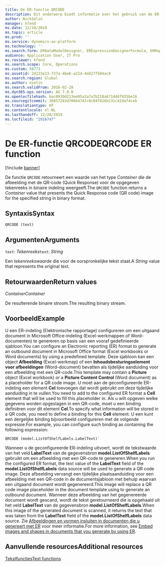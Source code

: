 ```yaml
---
title: De ER-functie QRCODE
description: Dit onderwerp biedt informatie over het gebruik van de ER-functie (Elektronische rapportage) QRCODE.
author: NickSelin
manager: kfend
ms.date: 12/10/2019
ms.topic: article
ms.prod: ''
ms.service: dynamics-ax-platform
ms.technology: ''
ms.search.form: ERDataModelDesigner, ERExpressionDesignerFormula, ERMappedFormatDesigner, ERModelMappingDesigner
audience: Application User, IT Pro
ms.reviewer: kfend
ms.search.scope: Core, Operations
ms.custom: 58771
ms.assetid: 24223e13-727a-4be6-a22d-4d427f504ac9
ms.search.region: Global
ms.author: nselin
ms.search.validFrom: 2016-02-28
ms.dyn365.ops.version: AX 7.0.0
ms.openlocfilehash: bac0910d213ee05a2a7a7b218a6714d4f935be16
ms.sourcegitcommit: 36857283d70664742c8c04f426b231c42daf4ceb
ms.translationtype: HT
ms.contentlocale: nl-NL
ms.lasthandoff: 12/20/2019
ms.locfileid: "2916747"
---
```

# <span data-ttu-id="f4ceb-103"><a name="QRCODE">De ER-functie QRCODE</a></span><span class="sxs-lookup"><span data-stu-id="f4ceb-103"><a name="QRCODE">QRCODE ER function</a></span></span>

[!include [banner](../includes/banner.md)]

<span data-ttu-id="f4ceb-104">De functie `QRCODE` retourneert een waarde van het type *Container* die de afbeelding met de QR-code (Quick Response) voor de opgegeven tekenreeks in binaire indeling weergeeft.</span><span class="sxs-lookup"><span data-stu-id="f4ceb-104">The `QRCODE` function returns a *Container* value that presents the Quick Response code (QR code) image for the specified string in binary format.</span></span>

## <a name="syntax"></a><span data-ttu-id="f4ceb-105">Syntaxis</span><span class="sxs-lookup"><span data-stu-id="f4ceb-105">Syntax</span></span>

```
QRCODE (text)
```

## <a name="arguments"></a><span data-ttu-id="f4ceb-106">Argumenten</span><span class="sxs-lookup"><span data-stu-id="f4ceb-106">Arguments</span></span>

<span data-ttu-id="f4ceb-107">`text`: *Tekenreeks*</span><span class="sxs-lookup"><span data-stu-id="f4ceb-107">`text`: *String*</span></span>

<span data-ttu-id="f4ceb-108">Een *tekenreekswaarde* die voor de oorspronkelijke tekst staat.</span><span class="sxs-lookup"><span data-stu-id="f4ceb-108">A *String* value that represents the original text.</span></span>

## <a name="return-values"></a><span data-ttu-id="f4ceb-109">Retourwaarden</span><span class="sxs-lookup"><span data-stu-id="f4ceb-109">Return values</span></span>

<span data-ttu-id="f4ceb-110">*Container*</span><span class="sxs-lookup"><span data-stu-id="f4ceb-110">*Container*</span></span>

<span data-ttu-id="f4ceb-111">De resulterende binaire stroom.</span><span class="sxs-lookup"><span data-stu-id="f4ceb-111">The resulting binary stream.</span></span>

## <a name="example"></a><span data-ttu-id="f4ceb-112">Voorbeeld</span><span class="sxs-lookup"><span data-stu-id="f4ceb-112">Example</span></span>

<span data-ttu-id="f4ceb-113">U een ER-indeling (Elektronische rapportage) configureren om een uitgaand document in Microsoft Office-indeling (Excel-werkmappen of Word-documenten) te genereren op basis van een vooraf gedefinieerde sjabloon.</span><span class="sxs-lookup"><span data-stu-id="f4ceb-113">You can configure an Electronic reporting (ER) format to generate an outbound document in Microsoft Office format (Excel workbooks or Word documents) by using a predefined template.</span></span> <span data-ttu-id="f4ceb-114">Deze sjabloon kan een object **Afbeelding** (Excel-werkmap) of een **Inhoudsbesturingselement voor afbeeldingen** (Word-document) bevatten als tijdelijke aanduiding voor een afbeelding met een QR-code.</span><span class="sxs-lookup"><span data-stu-id="f4ceb-114">This template may contain a **Picture** object (Excel workbook) or a **Picture Content Control** (Word document) as a placeholder for a QR code image.</span></span> <span data-ttu-id="f4ceb-115">U moet aan de geconfigureerde ER-indeling een element **Cel** toevoegen dat wordt gebruikt om deze tijdelijke aanduiding in te vullen.</span><span class="sxs-lookup"><span data-stu-id="f4ceb-115">You need to add to the configured ER format a **Cell** element that will be used to fill this placeholder in.</span></span> <span data-ttu-id="f4ceb-116">Als u wilt opgeven welke gegevens worden opgeslagen in een QR-code, moet u een binding definiëren voor dit element **Cel**.</span><span class="sxs-lookup"><span data-stu-id="f4ceb-116">To specify what information will be stored in a QR code, you need to define a binding for this **Cell** element.</span></span> <span data-ttu-id="f4ceb-117">U een kunt een dergelijke binding bijvoorbeeld configureren met de volgende expressie:</span><span class="sxs-lookup"><span data-stu-id="f4ceb-117">For example, you can configure such binding as containing the following expression:</span></span>

```
QRCODE (model.ListOfShelfLabels.LabelText)`
```

<span data-ttu-id="f4ceb-118">Wanneer u de geconfigureerde ER-indeling uitvoert, wordt de tekstwaarde van het veld **LabelText** van de gegevensbron **model.ListOfShelfLabels** gebruikt om een afbeelding met een QR-code te genereren.</span><span class="sxs-lookup"><span data-stu-id="f4ceb-118">When you run the configured ER format, the text value of the **LabelText** field of the **model.ListOfShelfLabels** data source will be used to generate a QR code image.</span></span> <span data-ttu-id="f4ceb-119">Deze afbeelding vervangt een tijdelijke plaatsaanduiding voor een afbeelding met een QR-code in de documentsjabloon met behulp waarvan een uitgaand document wordt gegenereerd.</span><span class="sxs-lookup"><span data-stu-id="f4ceb-119">This image will replace a QR code image placeholder in the document template using to generate an outbound document.</span></span> <span data-ttu-id="f4ceb-120">Wanneer deze afbeelding van het gegenereerde document wordt gescand, wordt de tekst geretourneerd die is opgehaald uit het veld **LabelText** van de gegevensbron **model.ListOfShelfLabels**.</span><span class="sxs-lookup"><span data-stu-id="f4ceb-120">When this image of the generated document is scanned, it returns the text that was taken from the **LabelText** field of the **model.ListOfShelfLabels** data source.</span></span> <span data-ttu-id="f4ceb-121">Zie [Afbeeldingen en vormen insluiten in documenten die u genereert met ER](electronic-reporting-embed-images-shapes.md) voor meer informatie.</span><span class="sxs-lookup"><span data-stu-id="f4ceb-121">For more information, see [Embed images and shapes in documents that you generate by using ER](electronic-reporting-embed-images-shapes.md).</span></span>

## <a name="additional-resources"></a><span data-ttu-id="f4ceb-122">Aanvullende resources</span><span class="sxs-lookup"><span data-stu-id="f4ceb-122">Additional resources</span></span>

[<span data-ttu-id="f4ceb-123">Tekstfuncties</span><span class="sxs-lookup"><span data-stu-id="f4ceb-123">Text functions</span></span>](er-functions-category-text.md)
